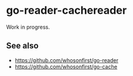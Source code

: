 # go-reader-cachereader

Work in progress.

## See also

* https://github.com/whosonfirst/go-reader
* https://github.com/whosonfirst/go-cache